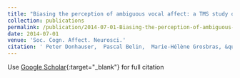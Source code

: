 ```yaml
---
title: "Biasing the perception of ambiguous vocal affect: a TMS study on frontal asymmetry"
collection: publications
permalink: /publication/2014-07-01-Biasing-the-perception-of-ambiguous-vocal-affect-a-TMS-study-on-frontal-asymmetry
date: 2014-07-01
venue: 'Soc. Cogn. Affect. Neurosci.'
citation: ' Peter Donhauser,  Pascal Belin,  Marie-Hélène Grosbras, &quot;Biasing the perception of ambiguous vocal affect: a TMS study on frontal asymmetry.&quot; Soc. Cogn. Affect. Neurosci., 2014.'
---
```

Use [Google Scholar](https://scholar.google.com/scholar?q=Biasing+the+perception+of+ambiguous+vocal+affect:+a+TMS+study+on+frontal+asymmetry){:target="_blank"} for full citation